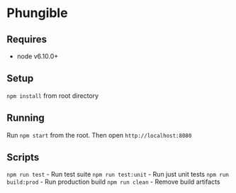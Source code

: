 # Phungible

## Requires
* node v6.10.0+

## Setup
`npm install` from root directory

## Running
Run `npm start` from the root.  Then open `http://localhost:8080`

## Scripts

`npm run test` - Run test suite
`npm run test:unit` - Run just unit tests
`npm run build:prod` - Run production build
`npm run clean` - Remove build artifacts
